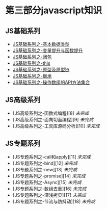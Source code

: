 # 第三部分javascript知识
 
<!-- <image src="https://github.com/4sean/4sean.github.io/tree/master/pages/images/javaScript.png" width="550"></image> -->

## JS基础系列
* [JS基础系列之-基本数据类型][1]
* [JS基础系列之-变量提升与函数提升][2]
* [JS基础系列之-闭包][3]
* [JS基础系列之-this][4]
* [JS基础系列之-原型及原型链][5]
* [JS基础系列之-继承][6] 
* [JS基础系列之-操作数组的API方法集合][7]

## JS高级系列
* [JS高级系列之-函数式编程][8] *未完成*
* [JS高级系列之-面向切面编程][9] *未完成*
* [JS高级系列之-工具库源码分析][10] *未完成*

## JS专题系列
* [JS专题系列之-call和apply][11] *未完成*
* [JS专题系列之-bind][12] *未完成*
* [JS专题系列之-new][13] *未完成*
* [JS专题系列之-promise][14] *未完成*
* [JS专题系列之-Async][15] *未完成*
* [JS专题系列之-数组去重][16] *未完成*
* [JS专题系列之-深浅拷贝][17] *未完成*
* [JS专题系列之-节流与防抖动][18] *未完成*




[1]: https://github.com/4sean/4sean.github.io/tree/master/pages/javaScript/type.md
[2]: https://github.com/4sean/4sean.github.io/tree/master/pages/javaScript/voao.md
[3]: https://github.com/4sean/4sean.github.io/tree/master/pages/javaScript/closure.md
[4]: https://github.com/4sean/4sean.github.io/tree/master/pages/javaScript/this.md
[5]: https://github.com/4sean/4sean.github.io/tree/master/pages/javaScript/prototype.md
[6]: https://github.com/4sean/4sean.github.io/tree/master/pages/javaScript/inheritance.md
[7]: https://github.com/4sean/4sean.github.io/tree/master/pages/javaScript/api.md